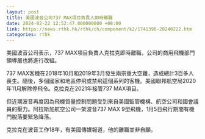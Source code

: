 ```yaml
---
layout: post
title: 美國波音公司737 MAX項目負責人即時離職
date: 2024-02-22 12:52:47.000000000 +08:00
link: https://news.rthk.hk/rthk/ch/component/k2/1741396-20240222.htm
categories: rthk
---
```


美國波音公司表示，737 MAX項目負責人克拉克即時離職，公司的商用飛機部門領導層也將進行改組。

737 MAX客機在2018年10月和2019年3月發生兩宗重大空難，造成總計3百多人喪生。隨後，多個國家和地區停飛或禁飛這個系列的客機。美國聯邦航空局2020年11月解除停飛令。克拉克在2021年接管737 MAX項目。
 
但近期波音再度因為飛機質量控制問題受到來自美國監管機構、航空公司和國會議員的壓力。阿拉斯加航空公司一架波音737 MAX 9型飛機，1月5日飛行期間有機門脫落要緊急降落。

克拉克在波音工作18年，有美國傳媒報道，他的離職並非自願。
